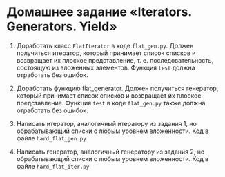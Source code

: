 # Домашнее задание «Iterators. Generators. Yield»

1. Доработать класс `FlatIterator` в коде `flat_gen.py`. Должен получиться итератор, который принимает список списков и возвращает их плоское представление, т. е. последовательность, состоящую из вложенных элементов. Функция `test` должна отработать без ошибок.




2. Доработать функцию flat_generator. Должен получиться генератор, который принимает список списков и возвращает их плоское представление.
Функция `test` в коде `flat_gen.py` также должна отработать без ошибок.


3. Написать итератор, аналогичный итератору из задания 1, но обрабатывающий списки с любым уровнем вложенности.
Код в файле `hard_flat_gen.py`


4. Написать генератор, аналогичный генератору из задания 2, но обрабатывающий списки с любым уровнем вложенности.
Код в файле `hard_flat_iter.py`